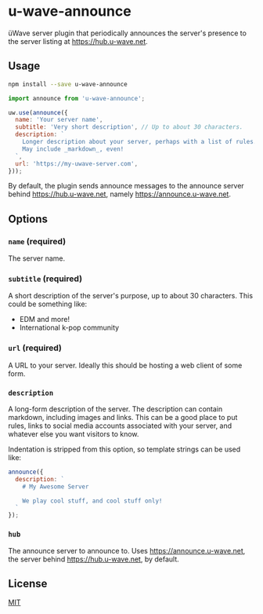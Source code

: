 # u-wave-announce

üWave server plugin that periodically announces the server's presence to the
server listing at https://hub.u-wave.net.

## Usage

```bash
npm install --save u-wave-announce
```

```js
import announce from 'u-wave-announce';

uw.use(announce({
  name: 'Your server name',
  subtitle: 'Very short description', // Up to about 30 characters.
  description: `
    Longer description about your server, perhaps with a list of rules.
    May include _markdown_, even!
  `,
  url: 'https://my-uwave-server.com',
}));
```

By default, the plugin sends announce messages to the announce server behind
https://hub.u-wave.net, namely https://announce.u-wave.net.

## Options

### `name` (required)

The server name.

### `subtitle` (required)

A short description of the server's purpose, up to about 30 characters. This
could be something like:

 - EDM and more!
 - International k-pop community

### `url` (required)

A URL to your server. Ideally this should be hosting a web client of some form.

### `description`

A long-form description of the server. The description can contain markdown,
including images and links. This can be a good place to put rules, links to
social media accounts associated with your server, and whatever else you want
visitors to know.

Indentation is stripped from this option, so template strings can be used like:

```js
announce({
  description: `
    # My Awesome Server

    We play cool stuff, and cool stuff only!
  `
});
```

### `hub`

The announce server to announce to. Uses https://announce.u-wave.net, the server
behind https://hub.u-wave.net, by default.

## License

[MIT](../LICENSE)
